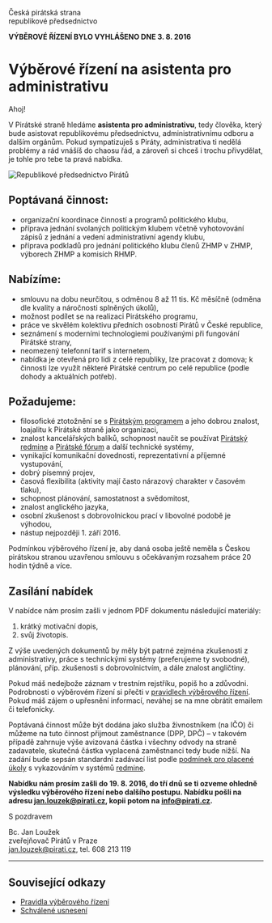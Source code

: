 Česká pirátská strana  
republikové předsednictvo

**VÝBĚROVÉ ŘÍZENÍ BYLO VYHLÁŠENO DNE 3. 8. 2016**

Výběrové řízení na asistenta pro administrativu
========================

Ahoj!

V Pirátské straně hledáme **asistenta pro administrativu**, tedy člověka, který bude asistovat republikovému předsednictvu, administrativnímu odboru a dalším orgánům. Pokud sympatizuješ s Piráty, administrativa ti nedělá problémy a rád vnášíš do chaosu řád, a zároveň si chceš i trochu přivydělat, je tohle pro tebe ta pravá nabídka. 

![Republikové předsednictvo Pirátů](predsednictvo.jpg)

## Poptávaná činnost:

* organizační koordinace činností a programů politického klubu,
* příprava jednání svolaných politickým klubem včetně vyhotovování zápisů z jednání a vedení
administrativní agendy klubu,
* příprava podkladů pro jednání politického klubu členů ZHMP v ZHMP, výborech ZHMP a komisích RHMP.

## Nabízíme:

* smlouvu na dobu neurčitou, s odměnou 8 až 11 tis. Kč měsíčně (odměna dle kvality a náročnosti splněných úkolů),
* možnost podílet se na realizaci Pirátského programu,
* práce ve skvělém kolektivu předních osobností Pirátů v České republice,
* seznámení s moderními technologiemi používanými při fungování Pirátské strany,
* neomezený telefonní tarif s internetem, 
* nabídka je otevřená pro lidi z celé republiky, lze pracovat z domova; k činnosti lze využít některé Pirátské centrum po celé republice (podle dohody a aktuálních potřeb).

## Požadujeme:

* filosofické ztotožnění se s [Pirátským programem][program] a jeho dobrou znalost, loajalitu k Pirátské straně jako organizaci,
* znalost kancelářských balíků, schopnost naučit se používat [Pirátský redmine][redmine] a [Pirátské fórum][forum] a další technické systémy,
* vynikající komunikační dovednosti, reprezentativní a příjemné vystupování,
* dobrý písemný projev,
* časová flexibilita (aktivity mají často nárazový charakter v časovém tlaku),
* schopnost plánování, samostatnost a svědomitost,
* znalost anglického jazyka,
* osobní zkušenost s dobrovolnickou prací v libovolné podobě je výhodou,
* nástup nejpozději 1. září 2016.

Podmínkou výběrového řízení je, aby daná osoba ještě neměla s Českou pirátskou stranou uzavřenou smlouvu s očekávaným rozsahem práce 20 hodin týdně a více. 

[program]: https://www.pirati.cz/program/start
[forum]: https://forum.pirati.cz
[redmine]: https://redmine.pirati.cz/

## Zasílání nabídek

V nabídce nám prosím zašli v jednom PDF dokumentu následující materiály: 

1. krátký motivační dopis,
2. svůj životopis.

Z výše uvedených dokumentů by měly být patrné zejména zkušenosti z administrativy, práce s technickými systémy (preferujeme ty svobodné), plánování, příp. zkušenosti s dobrovolnictvím, a dále znalost angličtiny.


[plan]: https://redmine.pirati.cz/projects/senat/roadmap

Pokud máš nedejbože záznam v trestním rejstříku, popiš ho a zdůvodni. Podrobnosti o výběrovém řízení si přečti v [pravidlech výběrového řízení](pravidla.md). Pokud máš zájem o upřesnění informací, neváhej se na mne obrátit emailem či telefonicky.

Poptávaná činnost může být dodána jako služba živnostníkem (na IČO) či můžeme na tuto činnost přijmout zaměstnance (DPP, DPČ) – v takovém případě zahrnuje výše avizovaná částka i všechny odvody na straně zadavatele, skutečná částka vyplacená zaměstnanci tedy bude nižší. Na zadání bude sepsán standardní zadávací list podle [podmínek pro placené úkoly](https://github.com/pirati-cz/sablony/blob/4b07ba675434ee634c527909d537122264cc712e/ukoly/podminky/podminky.md) s vykazováním v systémů [redmine][redmine].

**Nabídku nám prosím zašli do 19. 8. 2016, do tří dnů se ti ozveme ohledně výsledku výběrového řízení nebo dalšího postupu. Nabídku pošli na adresu <jan.louzek@pirati.cz>, kopii potom na <info@pirati.cz>.**

S pozdravem 

Bc. Jan Loužek  
zveřejňovač Pirátů v Praze  
<jan.louzek@pirati.cz>, tel. 608 213 119

----

## Související odkazy

* [Pravidla výběrového řízení](pravidla.md)
* [Schválené usnesení](usneseni.md) 
